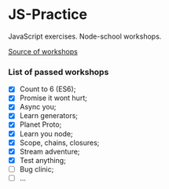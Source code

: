 # JS-Practice

JavaScript exercises. Node-school workshops.

[Source of workshops](https://nodeschool.io)


### List of passed workshops

- [x] Count to 6 (ES6);
- [x] Promise it wont hurt;
- [x] Async you;
- [x] Learn generators;
- [x] Planet Proto;
- [x] Learn you node;
- [x] Scope, chains, closures;
- [x] Stream adventure;
- [x] Test anything;
- [ ] Bug clinic; 
- [ ] ...

